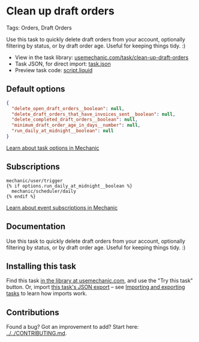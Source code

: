 # Clean up draft orders

Tags: Orders, Draft Orders

Use this task to quickly delete draft orders from your account, optionally filtering by status, or by draft order age. Useful for keeping things tidy. :)

* View in the task library: [usemechanic.com/task/clean-up-draft-orders](https://usemechanic.com/task/clean-up-draft-orders)
* Task JSON, for direct import: [task.json](../../tasks/clean-up-draft-orders.json)
* Preview task code: [script.liquid](./script.liquid)

## Default options

```json
{
  "delete_open_draft_orders__boolean": null,
  "delete_draft_orders_that_have_invoices_sent__boolean": null,
  "delete_completed_draft_orders__boolean": null,
  "minimum_draft_order_age_in_days__number": null,
  "run_daily_at_midnight__boolean": null
}
```

[Learn about task options in Mechanic](https://docs.usemechanic.com/article/471-task-options)

## Subscriptions

```liquid
mechanic/user/trigger
{% if options.run_daily_at_midnight__boolean %}
  mechanic/scheduler/daily
{% endif %}
```

[Learn about event subscriptions in Mechanic](https://docs.usemechanic.com/article/408-subscriptions)

## Documentation

Use this task to quickly delete draft orders from your account, optionally filtering by status, or by draft order age. Useful for keeping things tidy. :)

## Installing this task

Find this task [in the library at usemechanic.com](https://usemechanic.com/task/clean-up-draft-orders), and use the "Try this task" button. Or, import [this task's JSON export](../../tasks/clean-up-draft-orders.json) – see [Importing and exporting tasks](https://docs.usemechanic.com/article/505-importing-and-exporting-tasks) to learn how imports work.

## Contributions

Found a bug? Got an improvement to add? Start here: [../../CONTRIBUTING.md](../../CONTRIBUTING.md).
